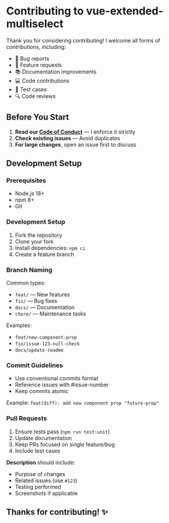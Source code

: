 # Contributing to vue-extended-multiselect

Thank you for considering contributing! I welcome all forms of contributions, including:

- 🐛 Bug reports
- 🚀 Feature requests
- 📚 Documentation improvements
- 💻 Code contributions
- 🧪 Test cases
- 🔍 Code reviews

## Before You Start

1. **Read our [Code of Conduct](CODE_OF_CONDUCT.md)** — I enforce it strictly
2. **Check existing issues** — Avoid duplicates
3. **For large changes**, open an issue first to discuss

## Development Setup

### Prerequisites

- Node.js 18+
- npm 8+
- Git

### Development Setup

1. Fork the repository
2. Clone your fork
3. Install dependencies: `npm ci`
4. Create a feature branch

### Branch Naming

Common types:

- `feat/` — New features
- `fix/` — Bug fixes
- `docs/` — Documentation
- `chore/` — Maintenance tasks

Examples:

- `feat/new-component-prop`
- `fix/issue-123-null-check`
- `docs/update-readme`

### Commit Guidelines

- Use conventional commits format
- Reference issues with #issue-number
- Keep commits atomic

Example: `feat(diff): add new component prop "future-prop"`

### Pull Requests

1. Ensure tests pass (`npm run test:unit`)
2. Update documentation
3. Keep PRs focused on single feature/bug
4. Include test cases

**Description** should include:

- Purpose of changes
- Related issues (use `#123`)
- Testing performed
- Screenshots if applicable

## Thanks for contributing! ✨
